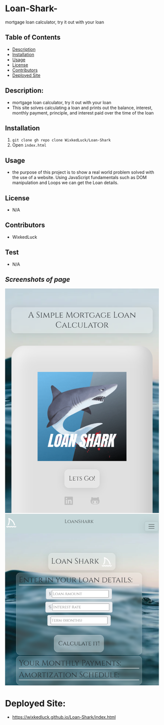 # Loan-Shark-
mortgage loan calculator, try it out with your loan
## Table of Contents

- [Description](#description)
- [Installation](#installation)
- [Usage](#usage)
- [License](#license)
- [Contributors](#Contributors)
- [Deployed Site](#deployed-site)

## Description:

- mortgage loan calculator, try it out with your loan <br/>
- This site solves calculating a loan and prints out the balance, interest, monthly payment, principle, and interest paid over the time of the loan <br/>


## Installation

1. `git clone gh repo clone WixkedLuck/Loan-Shark`
2. Open `index.html`

## Usage
- the purpose of this project is to show a real world problem solved with the use of a website. Using JavaScript fundamentals such as DOM manipulation and Loops we can get the Loan details. 

## License

- N/A<br/>

## Contributors

- WixkedLuck


## Test

- N/A <br/>

## _Screenshots of page_
![](./public/images/homepagescrn.PNG)
![](./public/images/calculate.png)



# Deployed Site:
- https://wixkedluck.github.io/Loan-Shark/index.html